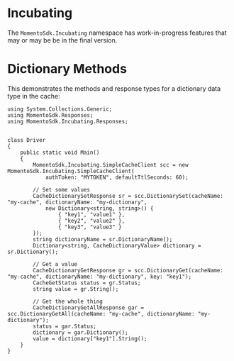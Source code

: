 # Incubating
The `MomentoSdk.Incubating` namespace has work-in-progress features that may or may be be in the final version.

# Dictionary Methods

This demonstrates the methods and response types for a dictionary data type in the cache:
```
using System.Collections.Generic;
using MomentoSdk.Responses;
using MomentoSdk.Incubating.Responses;


class Driver
{
    public static void Main()
    {
        MomentoSdk.Incubating.SimpleCacheClient scc = new MomentoSdk.Incubating.SimpleCacheClient(
            authToken: "MYTOKEN", defaultTtlSeconds: 60);

        // Set some values
        CacheDictionarySetResponse sr = scc.DictionarySet(cacheName: "my-cache", dictionaryName: "my-dictionary",
            new Dictionary<string, string>() {
                { "key1", "value1" },
                { "key2", "value2" },
                { "key3", "value3" }
        });
        string dictionaryName = sr.DictionaryName();
        Dictionary<string, CacheDictionaryValue> dictionary = sr.Dictionary();

        // Get a value
        CacheDictionaryGetResponse gr = scc.DictionaryGet(cacheName: "my-cache", dictionaryName: "my-dictionary", key: "key1");
        CacheGetStatus status = gr.Status;
        string value = gr.String();

        // Get the whole thing
        CacheDictionaryGetAllResponse gar = scc.DictionaryGetAll(cacheName: "my-cache", dictionaryName: "my-dictionary");
        status = gar.Status;
        dictionary = gar.Dictionary();
        value = dictionary["key1"].String();
    }
}
```
